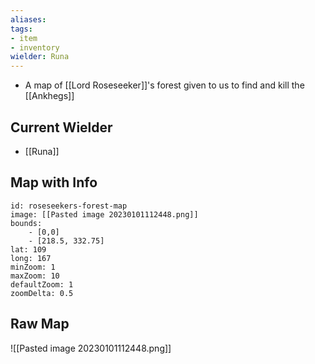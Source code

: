 ```yaml
---
aliases: 
tags: 
- item
- inventory
wielder: Runa
---
```


- A map of [[Lord Roseseeker]]'s forest given to us to find and kill the [[Ankhegs]]

## Current Wielder
- [[Runa]]

## Map with Info

```leaflet
id: roseseekers-forest-map
image: [[Pasted image 20230101112448.png]]
bounds: 
    - [0,0]
    - [218.5, 332.75]
lat: 109
long: 167
minZoom: 1
maxZoom: 10
defaultZoom: 1
zoomDelta: 0.5
```


## Raw Map

![[Pasted image 20230101112448.png]]